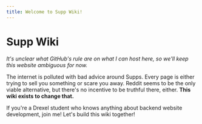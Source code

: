 ```yaml
---
title: Welcome to Supp Wiki!
---
```


# Supp Wiki
*It's unclear what GitHub's rule are on what I can host here, so we'll keep this website ambiguous for now.*

The internet is polluted with bad advice around Supps. Every page is either trying to sell you something or scare you away.
Reddit seems to be the only viable alternative, but there's no incentive to be truthful there, either.
**This wiki exists to change that.**

If you're a Drexel student who knows anything about backend website development, join me! Let's build this wiki together!
